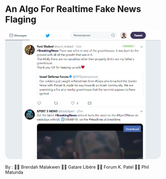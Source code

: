 # An Algo For Realtime Fake News Flaging
![Verified Post](images/bbc.png)

By :
👩‍💻 Brendah Malakwen
👨‍💻 Gatare Libère
👩‍💻 Forum K. Patel
👨‍💻 Phil Matunda
